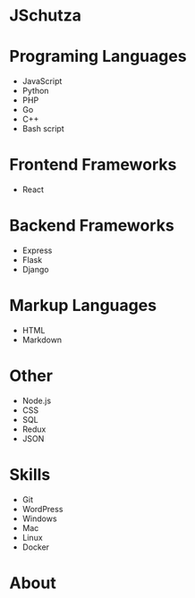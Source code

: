 # JSchutza

# Programing Languages
* JavaScript
* Python
* PHP
* Go
* C++
* Bash script

# Frontend Frameworks
* React

# Backend Frameworks
* Express
* Flask
* Django


# Markup Languages
* HTML
* Markdown  


# Other
* Node.js
* CSS
* SQL
* Redux
* JSON


# Skills
* Git
* WordPress
* Windows
* Mac
* Linux
* Docker


# About
